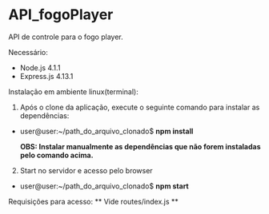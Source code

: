 # API_fogoPlayer

API de controle para o fogo player.

Necessário:

* Node.js 4.1.1
* Express.js 4.13.1

Instalação em ambiente linux(terminal):

1) Após o clone da aplicação, execute o seguinte comando para instalar as dependências:
* user@user:~/path_do_arquivo_clonado$ **npm install**

	**OBS: Instalar manualmente as dependências que não forem instaladas pelo comando acima.**

2) Start no servidor e acesso pelo browser
* user@user:~/path_do_arquivo_clonado$ **npm start**

Requisições para acesso:
** Vide routes/index.js **